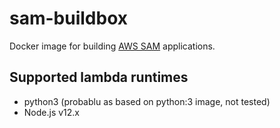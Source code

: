 # sam-buildbox

Docker image for building [AWS SAM](https://aws.amazon.com/serverless/sam/) applications.

## Supported lambda runtimes

- python3 (probablu as based on python:3 image, not tested)
- Node.js v12.x
